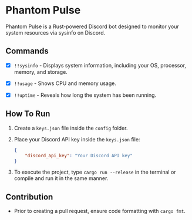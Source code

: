 # Phantom Pulse

Phantom Pulse is a Rust-powered Discord bot designed to monitor your system resources via sysinfo on Discord.

## Commands

- [x] `!!sysinfo` - Displays system information, including your OS, processor, memory, and storage.
  
- [x] `!!usage` - Shows CPU and memory usage.
  
- [x] `!!uptime` - Reveals how long the system has been running.
  

## How To Run

1. Create a `keys.json` file inside the `config` folder.

2. Place your Discord API key inside the `keys.json` file:

    ```json
    {
        "discord_api_key": "Your Discord API key"
    }
    ```

3. To execute the project, type `cargo run --release` in the terminal or compile and run it in the same manner.

## Contribution

- Prior to creating a pull request, ensure code formatting with `cargo fmt`.
